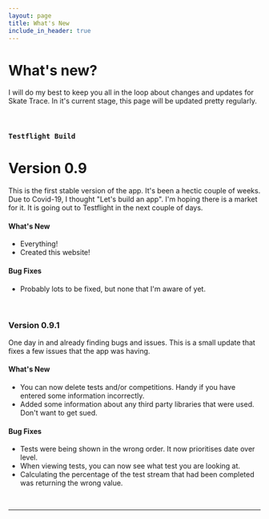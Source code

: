 ```yaml
---
layout: page
title: What's New
include_in_header: true
---
```


# What's new?
I will do my best to keep you all in the loop about changes and updates for Skate Trace. In it's current stage, this page will be updated pretty regularly.

<br>

### `Testflight Build`
# **Version 0.9**
This is the first stable version of the app. It's been a hectic couple of weeks. Due to Covid-19, I thought "Let's build an app". I'm hoping there is a market for it. It is going out to Testflight in the next couple of days. 

#### What's New
- Everything!
- Created this website!

#### Bug Fixes
- Probably lots to be fixed, but none that I'm aware of yet.

<br>

### **Version 0.9.1**
One day in and already finding bugs and issues. This is a small update that fixes a few issues that the app was having.

#### What's New
- You can now delete tests and/or competitions. Handy if you have entered some information incorrectly.
- Added some information about any third party libraries that were used. Don't want to get sued.

#### Bug Fixes
- Tests were being shown in the wrong order. It now prioritises date over level.
- When viewing tests, you can now see what test you are looking at.
- Calculating the percentage of the test stream that had been completed was returning the wrong value.

<br>

 ________
 <br>
